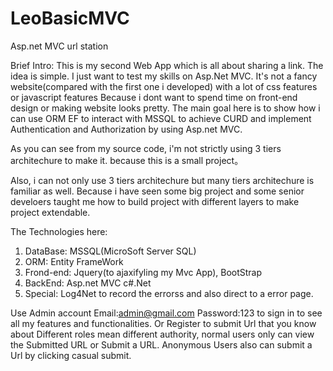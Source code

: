 # LeoBasicMVC
Asp.net MVC url station

Brief Intro:
This is my second Web App which is all about sharing a link.
The idea is simple. I just want to test my skills on Asp.Net MVC.
It's not a fancy website(compared with the first one i developed) with a lot of css features or javascript features
Because i dont want to spend time on front-end design or making website looks pretty.
The main goal here is to show how i can use ORM EF to interact with MSSQL to achieve CURD and implement Authentication and Authorization by using Asp.net MVC.


As you can see from my source code, i'm not strictly using 3 tiers architechure to make it.
because this is a small project。

Also, i can not only use 3 tiers architechure but many tiers architechure is familiar as well. 
Because i have seen some big project and some senior develoers taught me how to build project with different layers to make project extendable.

The Technologies here:
1. DataBase: MSSQL(MicroSoft Server SQL)
2. ORM: Entity FrameWork
3. Frond-end: Jquery(to ajaxifyling my Mvc App), BootStrap
4. BackEnd: Asp.net MVC c#.Net
5. Special: Log4Net to record the errorss and also direct to a error page.

Use Admin account
Email:admin@gmail.com   Password:123 
to sign in to see all my features and functionalities.
Or Register to submit Url that you know about
Different roles mean different authority, normal users only can view the Submitted URL or Submit a URL.
Anonymous Users also can submit a Url by clicking casual submit.
               
